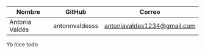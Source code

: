 | Nombre         | GitHub         | Correo                      |
|----------------|----------------|-----------------------------|
| Antonia Valdés | antonnvaldesss | antoniavaldes1234@gmail.com |

Yo hice todo
